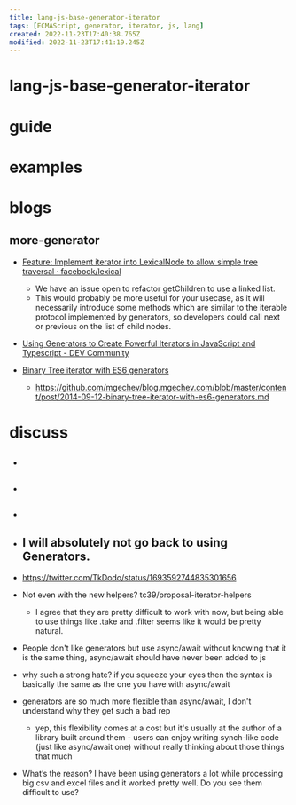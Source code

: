 ```yaml
---
title: lang-js-base-generator-iterator
tags: [ECMAScript, generator, iterator, js, lang]
created: 2022-11-23T17:40:38.765Z
modified: 2022-11-23T17:41:19.245Z
---
```


# lang-js-base-generator-iterator

# guide

# examples

# blogs

## more-generator

- [Feature: Implement iterator into LexicalNode to allow simple tree traversal · facebook/lexical](https://github.com/facebook/lexical/issues/3419)
  - We have an issue open to refactor getChildren to use a linked list. 
  - This would probably be more useful for your usecase, as it will necessarily introduce some methods which are similar to the iterable protocol implemented by generators, so developers could call next or previous on the list of child nodes.

- [Using Generators to Create Powerful Iterators in JavaScript and Typescript - DEV Community](https://dev.to/kalashin1/using-generators-to-create-powerful-iterators-in-javascript-and-typescript-3kb5)

- [Binary Tree iterator with ES6 generators](https://blog.mgechev.com/2014/09/12/binary-tree-iterator-with-es6-generators/)
  - https://github.com/mgechev/blog.mgechev.com/blob/master/content/post/2014-09-12-binary-tree-iterator-with-es6-generators.md
# discuss
- ## 

- ## 

- ## 

- ## I will absolutely not go back to using Generators. 
- https://twitter.com/TkDodo/status/1693592744835301656
- Not even with the new helpers?  tc39/proposal-iterator-helpers
  - I agree that they are pretty difficult to work with now, but being able to use things like .take and .filter seems like it would be pretty natural.

- People don't like generators but use async/await without knowing that it is the same thing, async/await should have never been added to js

- why such a strong hate? if you squeeze your eyes then the syntax is basically the same as the one you have with async/await
- generators are so much more flexible than async/await, I don't understand why they get such a bad rep
  - yep, this flexibility comes at a cost but it's usually at the author of a library built around them - users can enjoy writing synch-like code (just like async/await one) without really thinking about those things that much

- What’s the reason? I have been using generators a lot while processing big csv and excel files and it worked pretty well. Do you see them difficult to use?
